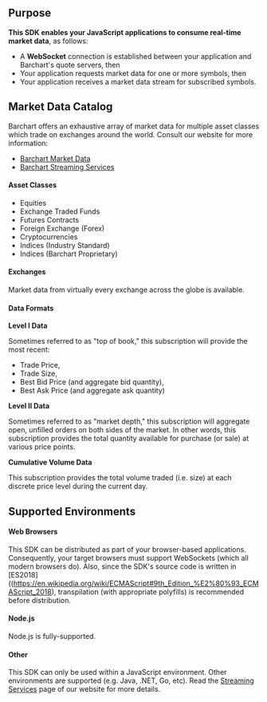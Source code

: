 ## Purpose

**This SDK enables your JavaScript applications to consume real-time market data**, as follows:

* A **WebSocket** connection is established between your application and Barchart's quote servers, then
* Your application requests market data for one or more symbols, then
* Your application receives a market data stream for subscribed symbols.

## Market Data Catalog

Barchart offers an exhaustive array of market data for multiple asset classes which trade on exchanges around the world. Consult our website for more information:

* [Barchart Market Data](https://www.barchart.com/solutions/data/market)
* [Barchart Streaming Services](https://www.barchart.com/solutions/services/stream)

#### Asset Classes

* Equities
* Exchange Traded Funds
* Futures Contracts
* Foreign Exchange (Forex)
* Cryptocurrencies
* Indices (Industry Standard)
* Indices (Barchart Proprietary)

#### Exchanges

Market data from virtually every exchange across the globe is available.

#### Data Formats

**Level I Data**

Sometimes referred to as "top of book," this subscription will provide the most recent:

* Trade Price,
* Trade Size,
* Best Bid Price (and aggregate bid quantity),
* Best Ask Price (and aggregate ask quantity)

**Level II Data**

Sometimes referred to as "market depth," this subscription will aggregate open, unfilled orders on both sides of the market. In other words, this subscription provides the total quantity available for purchase (or sale) at various price points.

**Cumulative Volume Data**

This subscription provides the total volume traded (i.e. size) at each discrete price level during the current day.

## Supported Environments

#### Web Browsers

This SDK can be distributed as part of your browser-based applications. Consequently, your target browsers must support WebSockets (which all modern browsers do). Also, since the SDK's source code is written in [ES2018]((https://en.wikipedia.org/wiki/ECMAScript#9th_Edition_%E2%80%93_ECMAScript_2018), transpilation (with appropriate polyfills) is recommended before distribution.

#### Node.js

Node.js is fully-supported.

#### Other

This SDK can only be used within a JavaScript environment. Other environments are supported (e.g. Java, .NET, Go, etc). Read the [Streaming Services](https://www.barchart.com/solutions/services/stream) page of our website for more details.







